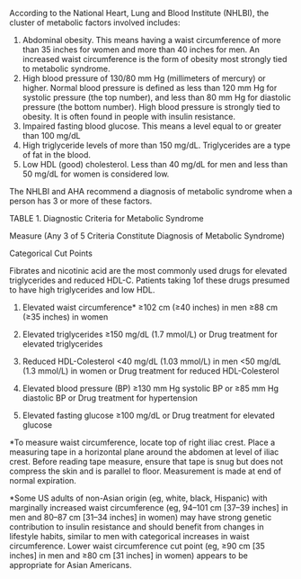 According to the National Heart, Lung and Blood Institute (NHLBI), the cluster of metabolic factors involved includes:

1. Abdominal obesity. This means having a waist circumference of more than 35 inches for women and more than 40 inches for men. An increased waist circumference is the form of obesity most strongly tied to metabolic syndrome.
2. High blood pressure of 130/80 mm Hg (millimeters of mercury) or higher. Normal blood pressure is defined as less than 120 mm Hg for systolic pressure (the top number), and less than 80 mm Hg for diastolic pressure (the bottom number). High blood pressure is strongly tied to obesity. It is often found in people with insulin resistance.
3. Impaired fasting blood glucose. This means a level equal to or greater than 100 mg/dL
4. High triglyceride levels of more than 150 mg/dL. Triglycerides are a type of fat in the blood.
5. Low HDL (good) cholesterol. Less than 40 mg/dL for men and less than 50 mg/dL for women is considered low.

The NHLBI and AHA recommend a diagnosis of metabolic syndrome when a person has 3 or more of these factors.



TABLE 1. Diagnostic Criteria for Metabolic Syndrome

Measure (Any 3 of 5 Criteria Constitute Diagnosis of Metabolic Syndrome)	

Categorical Cut Points


Fibrates and nicotinic acid are the most commonly used drugs for elevated triglycerides and reduced HDL-C. Patients taking 1of these drugs presumed to have high triglycerides and low HDL.

1. Elevated waist circumference*	≥102 cm (≥40 inches) in men
 	≥88 cm (≥35 inches) in women
 	 
2. Elevated triglycerides	≥150 mg/dL (1.7 mmol/L)
 	or
 	Drug treatment for elevated triglycerides
 	 
3. Reduced HDL-Colesterol	<40 mg/dL (1.03 mmol/L) in men
 	<50 mg/dL (1.3 mmol/L) in women
 	or
 	Drug treatment for reduced HDL-Colesterol
 	 
4. Elevated blood pressure (BP)	≥130 mm Hg systolic BP
 	or
 	≥85 mm Hg diastolic BP
 	or
 	Drug treatment for hypertension
 	 
5. Elevated fasting glucose	≥100 mg/dL
 	or
 	Drug treatment for elevated glucose


*To measure waist circumference, locate top of right iliac crest. Place a measuring tape in a horizontal plane around the abdomen at level of iliac crest. Before reading tape measure, ensure that tape is snug but does not compress the skin and is parallel to floor. Measurement is made at end of normal expiration.

*Some US adults of non-Asian origin (eg, white, black, Hispanic) with marginally increased waist circumference (eg, 94–101 cm [37–39 inches] in men and 80–87 cm [31–34 inches] in women) may have strong genetic contribution to insulin resistance and should benefit from changes in lifestyle habits, similar to men with categorical increases in waist circumference. Lower waist circumference cut point (eg, ≥90 cm [35 inches] in men and ≥80 cm [31 inches] in women) appears to be appropriate for Asian Americans.